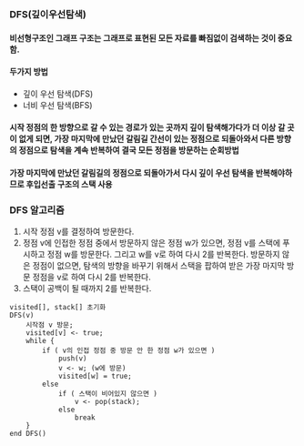 ### DFS(깊이우선탐색)
#### 비선형구조인 그래프 구조는 그래프로 표현된 모든 자료를 빠짐없이 검색하는 것이 중요함.
#### 두가지 방법
* 깊이 우선 탐색(DFS)
* 너비 우선 탐색(BFS)

#### 시작 정점의 한 방향으로 갈 수 있는 경로가 있는 곳까지 깊이 탐색해가다가 더 이상 갈 곳이 없게 되면, 가장 마지막에 만났던 갈림길 간선이 있는 정점으로 되돌아와서 다른 방향의 정점으로 탐색을 계속 반복하여 결국 모든 정점을 방문하는 순회방법

#### 가장 마지막에 만났던 갈림길의 정점으로 되돌아가서 다시 깊이 우선 탐색을 반복해야하므로 후입선출 구조의 스택 사용

### DFS 알고리즘

1. 시작 정점 v를 결정하여 방문한다.
2. 정점 v에 인접한 정점 중에서 방문하지 않은 정점 w가 있으면, 정점 v를 스택에 푸시하고 정점 w를 방문한다. 그리고 w를 v로 하여 다시 2를 반복한다.
 방문하지 않은 정점이 없으면, 탐색의 방향을 바꾸기 위해서 스택을 팝하여 받은 가장 마지막 방문 정점을 v로 하여 다시 2를 반복한다.
3. 스택이 공백이 될 때까지 2를 반복한다.

```
visited[], stack[] 초기화
DFS(v)
    시작점 v 방문;
    visited[v] <- true;
    while {
        if ( v의 인접 정점 중 방문 안 한 정점 w가 있으면 )
            push(v)
            v <- w; (w에 방문)
            visited[w] = true;
        else
            if ( 스택이 비어있지 않으면 )
                v <- pop(stack);
            else
                break
    }
end DFS()
```